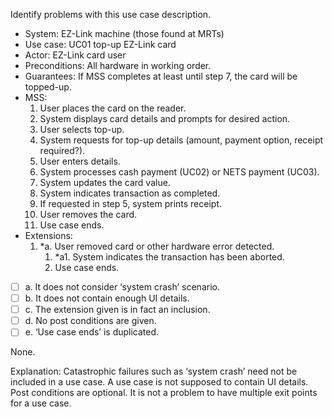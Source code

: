 <link rel="stylesheet" href="{{baseUrl}}/css/common.css">

<panel header="{{ icon_Q_A }} What’s wrong with this use case?">
<question>

Identify problems with this use case description.

<div>
  <ul>
    <li>System: EZ-Link machine (those found at MRTs)</li>
    <li>Use case: UC01 top-up EZ-Link card</li>
    <li>Actor: EZ-Link card user</li>
    <li>Preconditions: All hardware in working order.</li>
    <li>Guarantees: If MSS completes at least until step 7, the card will be topped-up.</li>
    <li>MSS:
      <ol>
        <li>User places the card on the reader.</li>
        <li>System displays card details and prompts for desired action.</li>
        <li>User selects top-up.</li>
        <li>System requests for top-up details (amount, payment option, receipt required?).</li>
        <li>User enters details.</li>
        <li>System processes <span class="underline">cash payment (UC02)</span> or <span class="underline">NETS payment (UC03).</span></li>
        <li>System updates the card value.</li>
        <li>System indicates transaction as completed.</li>
        <li>If requested in step 5, system prints receipt.</li>
        <li>User removes the card.</li>
        <li class="custom-bullet-point">Use case ends.</li>
      </ol>
    </li>
    <li> Extensions:
      <ol class="custom-bullet-list">
        <li>*a. User removed card or other hardware error detected.
          <ol class="custom-bullet-list">
            <li>*a1. System indicates the transaction has been aborted.</li>
            <li>Use case ends.</li>
          </ol>
        </li>
      </ol>
    </li>
  </ul>
</div>

- [ ] a. It does not consider ‘system crash’ scenario.
- [ ] b. It does not contain enough UI details.
- [ ] c. The extension given is in fact an inclusion.
- [ ] d. No post conditions are given.
- [ ] e. ‘Use case ends’ is duplicated.

<div slot="answer">

None.

Explanation: Catastrophic failures such as ‘system crash’ need not be included in a use case. A use case is not supposed to contain UI details. Post conditions are optional. It is not a problem to have multiple exit points for a use case.

</div>
</question>
</panel>
